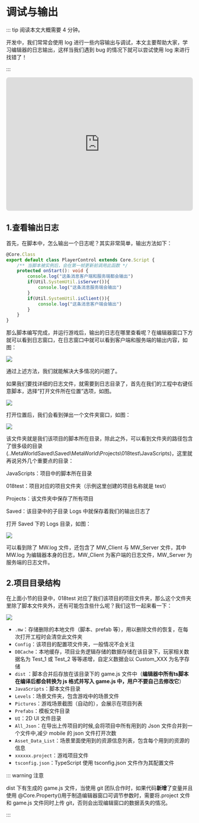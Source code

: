 # 调试与输出

::: tip 阅读本文大概需要 4 分钟。

开发中，我们常常会使用 log 进行一些内容输出与调试，本文主要帮助大家，学习编辑器的日志输出，这样当我们遇到 bug 的情况下就可以尝试使用 log 来进行找错了！

:::

<iframe sandbox="allow-scripts allow-downloads allow-same-origin allow-popups allow-presentation allow-forms" frameborder="0" draggable="false" allowfullscreen="" allow="encrypted-media;" referrerpolicy="" aha-samesite="" class="iframe-loaded" src=" https://player.bilibili.com/player.html?bvid=BV1QM411q7HR&vd_source=c94089b4804c1edb7b67c4629d433f6b" style="border-radius: 7px; width: 100%; height: 360px;"></iframe>

## 1.查看输出日志

首先，在脚本中，怎么输出一个日志呢？其实非常简单，输出方法如下：

``` ts
@Core.Class
export default class PlayerControl extends Core.Script {
    /** 当脚本被实例后，会在第一帧更新前调用此函数 */
    protected onStart(): void {
        console.log("这条消息客户端和服务端都会输出")
        if(Util.SystemUtil.isServer()){
            console.log("这条消息服务端会输出")
        }
        if(Util.SystemUtil.isClient()){
            console.log("这条消息客户端会输出")
        }
    }
}
```

那么脚本编写完成，并运行游戏后，输出的日志在哪里查看呢？在编辑器窗口下方就可以看到日志窗口，在日志窗口中就可以看到客户端和服务端的输出内容，如图：

![](https://wstatic-a1.233leyuan.com/productdocs/static/boxcnSGKRTVw8aU3Sc7jY1mm4Fb.png)

通过上述方法，我们就能解决大多情况的问题了。

如果我们要找详细的日志文件，就需要到日志目录了，首先在我们的工程中右键任意脚本，选择“打开文件所在位置”选项，如图。

![](https://wstatic-a1.233leyuan.com/productdocs/static/boxcnK9H3ZyjwXHKCYgtIsaaIWh.png)

打开位置后，我们会看到弹出一个文件夹窗口，如图：

![](https://wstatic-a1.233leyuan.com/productdocs/static/boxcnSRH2gP9TYzfYedZCuLlcpd.png)

该文件夹就是我们该项目的脚本所在目录，除此之外，可以看到文件夹的路径包含了很多级的目录(..MetaWorldSaved\Saved\MetaWorld\Projects\018test\JavaScripts)，这里就再说另外几个重要点的目录：

JavaScripts：项目中的脚本所在目录

018test：项目对应的项目文件夹（示例这里创建的项目名称就是 test）

Projects：该文件夹中保存了所有项目

Saved：该目录中的子目录 Logs 中就保存着我们的输出日志了

打开 Saved 下的 Logs 目录，如图：

![](https://wstatic-a1.233leyuan.com/productdocs/static/boxcnrewoxiZXofB88z2j8DD3tg.png)

可以看到除了 MW.log 文件，还包含了 MW_Client 与 MW_Server 文件，其中 MW.log 为编辑器本身的日志，MW_Client 为客户端的日志文件，MW_Server 为服务端的日志文件。

## 2.项目目录结构

在上面小节的目录中，018test 对应了我们该项目的项目文件夹，那么这个文件夹里除了脚本文件夹外，还有可能包含些什么呢？我们这节一起来看一下：

![](https://wstatic-a1.233leyuan.com/productdocs/static/boxcn21nAI6JoU8xI9t9mziBWbb.png)

- `.mw`：存储删除的本地文件（脚本、prefab 等），用以删除文件的恢复，在每次打开工程时会清空此文件夹
- `Config`：该项目的配置项文件夹，一般情况不会关注
- `DBCache`：本地缓存，项目业务逻辑存储的数据存储在该目录下，玩家相关数据名为 Test_1 或 Test_2 等等递增，自定义数据会以 Custom_XXX 为名字存储
- `dist` ：脚本合并后存放在该目录下的 game.js 文件中（<strong>编辑器中所有</strong><strong>ts</strong><strong>脚本在编译后都会转换为 js 格式并写入 game.js 中，用户不要自己去修改它</strong>）
- `JavaScripts`：脚本文件目录
- `Levels`：场景文件夹，包含游戏中的场景文件
- `Pictures`：游戏场景截图（自动的），会展示在项目列表
- `Prefabs`：模板文件目录
- `UI`：2D UI 文件目录
- `All_Json`：在导出上传项目的时候,会将项目中所有用到的 Json 文件合并到一个文件中,减少 mobile 的 json 文件打开次数
- `Asset_Data_List`：场景里面使用到的资源信息列表，包含每个用到的资源的信息
- `xxxxxx.project`：游戏项目文件
- `tsconfig.json`：TypeScript 使用 tsconfig.json 文件作为其配置文件

::: warning 注意

dist 下有生成的 game.js 文件，当使用 git 团队合作时，如果代码<strong>新增</strong>了变量并且使用 @Core.Property()用于制造编辑器窗口可调节参数时，需要将.project 文件和 game.js 文件同时上传 git，否则会出现编辑窗口的数据丢失的情况。

:::
